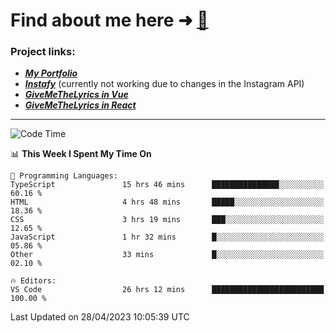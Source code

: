 # Find about me here ➜ [🧑](https://pauabella.dev)

### Project links:
- ***[My Portfolio](https://pauabella.dev)***
- ***[Instafy](https://instafy.me)*** (currently not working due to changes in the Instagram API)
- ***[GiveMeTheLyrics in Vue](https://lyrics.pauabella.dev)***
- ***[GiveMeTheLyrics in React](https://pauabella.dev/GiveMeTheLyrics)***

---
<!--START_SECTION:waka-->
![Code Time](http://img.shields.io/badge/Code%20Time-2%2C122%20hrs%2015%20mins-blue)

📊 **This Week I Spent My Time On** 

```text
💬 Programming Languages: 
TypeScript               15 hrs 46 mins      ███████████████░░░░░░░░░░   60.16 % 
HTML                     4 hrs 48 mins       █████░░░░░░░░░░░░░░░░░░░░   18.36 % 
CSS                      3 hrs 19 mins       ███░░░░░░░░░░░░░░░░░░░░░░   12.65 % 
JavaScript               1 hr 32 mins        █░░░░░░░░░░░░░░░░░░░░░░░░   05.86 % 
Other                    33 mins             █░░░░░░░░░░░░░░░░░░░░░░░░   02.10 % 

🔥 Editors: 
VS Code                  26 hrs 12 mins      █████████████████████████   100.00 % 
```


 Last Updated on 28/04/2023 10:05:39 UTC
<!--END_SECTION:waka-->
